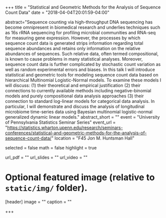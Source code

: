 +++
title = "Statistical and Geometric Methods for the Analysis of Sequence Count Data"
date = "2018-04-04T20:01:59-04:00"

abstract="Sequence counting via high-throughput DNA sequencing has become omnipresent in biomedical research and underlies techniques such as 16s rRNA sequencing for profiling microbial communities and RNA-seq for measuring gene expression. However, the processes by which sequence count data is generated strips information regarding total sequence abundances and retains only information on the relative abundances of sequences. Such relative data, often termed compositional, is known to cause problems in many statistical analyses. Moreover, sequence count data is further complicated by stochastic count variation as well as random experimental errors and biases. In this talk I will introduce statistical and geometric tools for modeling sequence count data based on hierarchical Multinomial Logistic-Normal models. To examine these models I will discuss: (1) their theoretical and empirical justification (2) their connections to currently available methods including negative-binomial models and purely compositional data analysis approaches (3) their connection to standard log-linear models for categorical data analysis. In particular, I will demonstrate and discuss the analysis of longitudinal microbiome time-series data using Bayesian multinomial logistic-normal generalized dynamic linear models."
abstract_short = ""
event = "University of Pennsylvania Statistics Seminar Series"
event_url = "https://statistics.wharton.upenn.edu/research/seminars-conferences/statistical-and-geometric-methods-for-the-analysis-of-sequence-count-data/"
location = "F45 Jon M. Huntsman Hall"

selected = false
math = false
highlight = true

url_pdf = ""
url_slides = ""
url_video = ""

# Optional featured image (relative to `static/img/` folder).
[header]
image = ""
caption = ""

+++
